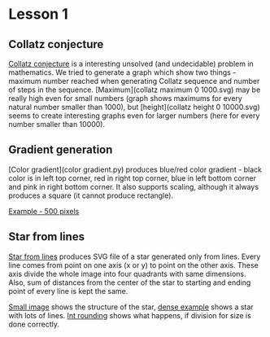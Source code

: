 # Lesson 1

## Collatz conjecture

[Collatz conjecture](collatz.py) is a interesting unsolved (and undecidable) problem in mathematics. We tried to generate a graph which show two things - maximum number reached when generating Collatz sequence and number of steps in the sequence. [Maximum](collatz maximum 0 1000.svg) may be really high even for small numbers (graph shows maximums for every natural number smaller than 1000), but [height](collatz height 0 10000.svg) seems to create interesting graphs even for larger numbers (here for every number smaller than 10000).

## Gradient generation

[Color gradient](color gradient.py) produces blue/red color gradient - black color is in left top corner, red in right top corner, blue in left bottom corner and pink in right bottom corner. It also supports scaling, although it always produces a square (it cannot produce rectangle).

[Example - 500 pixels](gradient.png)

## Star from lines

[Star from lines](lines.py) produces SVG file of a star generated only from lines. Every line comes from point on one axis (x or y) to point on the other axis. These axis divide the whole image into four quadrants with same dimensions. Also, sum of distances from the center of the star to starting and ending point of every line is kept the same.

[Small image](lines-normal.svg) shows the structure of the star, [dense example](lines-dense.svg) shows a star with lots of lines. [Int rounding](lines-dense-int.svg) shows what happens, if division for size is done correctly.


